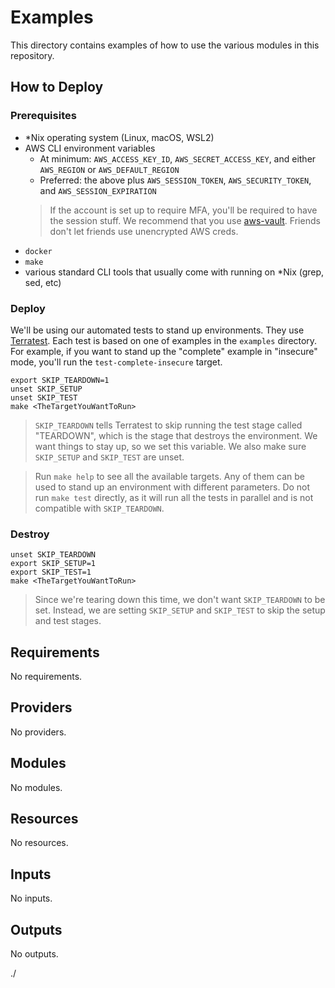 
# Examples

This directory contains examples of how to use the various modules in this repository.

## How to Deploy

### Prerequisites

- *Nix operating system (Linux, macOS, WSL2)
- AWS CLI environment variables
  - At minimum: `AWS_ACCESS_KEY_ID`, `AWS_SECRET_ACCESS_KEY`, and either `AWS_REGION` or `AWS_DEFAULT_REGION`
  - Preferred: the above plus `AWS_SESSION_TOKEN`, `AWS_SECURITY_TOKEN`, and `AWS_SESSION_EXPIRATION`
  > If the account is set up to require MFA, you'll be required to have the session stuff. We recommend that you use [aws-vault](https://github.com/99designs/aws-vault). Friends don't let friends use unencrypted AWS creds.
- `docker`
- `make`
- various standard CLI tools that usually come with running on *Nix (grep, sed, etc)

### Deploy

We'll be using our automated tests to stand up environments. They use [Terratest](https://github.com/gruntwork-io/terratest). Each test is based on one of examples in the `examples` directory. For example, if you want to stand up the "complete" example in "insecure" mode, you'll run the `test-complete-insecure` target.

```shell
export SKIP_TEARDOWN=1
unset SKIP_SETUP
unset SKIP_TEST
make <TheTargetYouWantToRun>
```
> `SKIP_TEARDOWN` tells Terratest to skip running the test stage called "TEARDOWN", which is the stage that destroys the environment. We want things to stay up, so we set this variable. We also make sure `SKIP_SETUP` and `SKIP_TEST` are unset.

> Run `make help` to see all the available targets. Any of them can be used to stand up an environment with different parameters. Do not run `make test` directly, as it will run all the tests in parallel and is not compatible with `SKIP_TEARDOWN`.

### Destroy

```shell
unset SKIP_TEARDOWN
export SKIP_SETUP=1
export SKIP_TEST=1
make <TheTargetYouWantToRun>
```
> Since we're tearing down this time, we don't want `SKIP_TEARDOWN` to be set. Instead, we are setting `SKIP_SETUP` and `SKIP_TEST` to skip the setup and test stages.

<!-- BEGINNING OF PRE-COMMIT-TERRAFORM DOCS HOOK -->
## Requirements

No requirements.

## Providers

No providers.

## Modules

No modules.

## Resources

No resources.

## Inputs

No inputs.

## Outputs

No outputs.
<!-- END OF PRE-COMMIT-TERRAFORM DOCS HOOK --> ./
